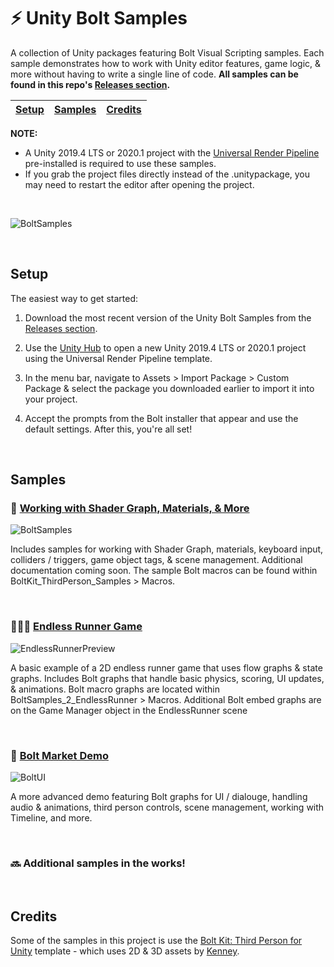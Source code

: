 # ⚡ Unity Bolt Samples

A collection of Unity packages featuring Bolt Visual Scripting samples. Each sample demonstrates how to work with Unity editor features, game logic, &amp; more without having to write a single line of code. **All samples can be found in this repo's [Releases section](https://github.com/avashly/Unity-BoltKit-Samples/releases).**


[Setup](#setup) | [Samples](#samples) | [Credits](#credits)
------------ | ------------- | -------------

**NOTE:** 
- A Unity 2019.4 LTS or 2020.1 project with the [Universal Render Pipeline](https://docs.unity3d.com/Packages/com.unity.render-pipelines.universal@8.2/manual/InstallingAndConfiguringURP.html) pre-installed is required to use these samples. 
- If you grab the project files directly instead of the .unitypackage, you may need to restart the editor after opening the project.

<br>

![BoltSamples](https://user-images.githubusercontent.com/7104693/88254850-67026a80-cc6b-11ea-8d39-28171e2a961b.gif)

<br> 

## Setup

The easiest way to get started:

1. Download the most recent version of the Unity Bolt Samples from the [Releases section](https://github.com/avashly/Unity-BoltKit-Samples/releases).

2. Use the [Unity Hub](https://docs.unity3d.com/Manual/GettingStartedInstallingHub.html) to open a new Unity 2019.4 LTS or 2020.1 project using the Universal Render Pipeline template.

3. In the menu bar, navigate to Assets > Import Package > Custom Package & select the package you downloaded earlier to import it into your project.

4. Accept the prompts from the Bolt installer that appear and use the default settings. After this, you're all set!

<br>

## Samples

### 🔮 [Working with Shader Graph, Materials, & More](https://github.com/avashly/Unity-Bolt-Samples/releases/tag/v1.0)

![BoltSamples](https://user-images.githubusercontent.com/7104693/89501410-2715aa00-d778-11ea-98eb-ec78396781ec.gif)

Includes samples for working with Shader Graph, materials, keyboard input, colliders / triggers, game object tags, & scene management. Additional documentation coming soon. The sample Bolt macros can be found within BoltKit_ThirdPerson_Samples > Macros.

<br>

### 🏃🏽‍♀️ [Endless Runner Game](https://github.com/avashly/Unity-Bolt-Samples/releases/tag/v1.0)

![EndlessRunnerPreview](https://user-images.githubusercontent.com/7104693/89501426-2da42180-d778-11ea-8b56-23b55796c51a.gif)

A basic example of a 2D endless runner game that uses flow graphs & state graphs. Includes Bolt graphs that handle basic physics, scoring, UI updates, & animations. Bolt macro graphs are located within BoltSamples_2_EndlessRunner > Macros. Additional Bolt embed graphs are on the Game Manager object in the EndlessRunner scene

<br>

### 🎨 [Bolt Market Demo](https://github.com/avashly/Unity-Bolt-Samples/releases/tag/Demo-2.2)

![BoltUI](https://user-images.githubusercontent.com/7104693/94289922-52ae4880-ff0e-11ea-955d-494fc31f1014.gif)

A more advanced demo featuring Bolt graphs for UI / dialouge, handling audio & animations, third person controls, scene management, working with Timeline, and more.

<br>

### 🔜 Additional samples in the works!

<br>

## Credits
Some of the samples in this project is use the [Bolt Kit: Third Person for Unity](https://assetstore.unity.com/packages/templates/tutorials/bolt-kit-third-person-for-unity-167662) template - which uses 2D &amp; 3D assets by [Kenney](https://www.kenney.nl/).
